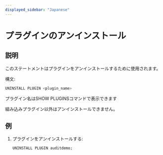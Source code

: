 ```yaml
---
displayed_sidebar: "Japanese"
---
```


# プラグインのアンインストール

## 説明

このステートメントはプラグインをアンインストールするために使用されます。

構文:

```SQL
UNINSTALL PLUGIN <plugin_name>
```

プラグイン名はSHOW PLUGINSコマンドで表示できます

組み込みプラグイン以外はアンインストールできません。

## 例

1. プラグインをアンインストールする:

    ```SQL
    UNINSTALL PLUGIN auditdemo;
    ```